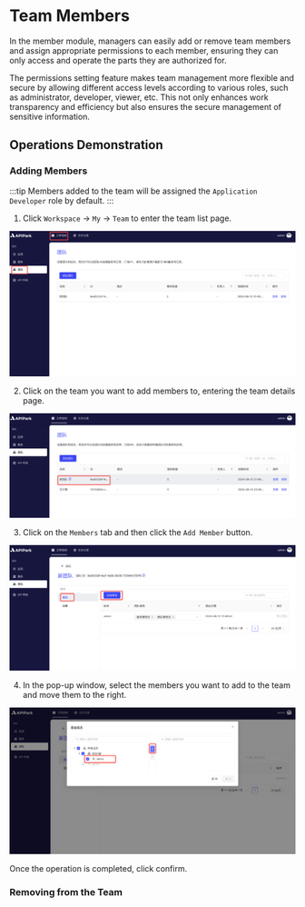 # Team Members

In the member module, managers can easily add or remove team members and assign appropriate permissions to each member, ensuring they can only access and operate the parts they are authorized for.

The permissions setting feature makes team management more flexible and secure by allowing different access levels according to various roles, such as administrator, developer, viewer, etc. This not only enhances work transparency and efficiency but also ensures the secure management of sensitive information.

## Operations Demonstration

### Adding Members
:::tip
Members added to the team will be assigned the `Application Developer` role by default.
:::
1. Click `Workspace` -> `My` -> `Team` to enter the team list page.

![](images/2024-08-13/a2b6a29b65df10143f52696c0077c9fffedab2227147da305aa3c867567c601d.png)  

2. Click on the team you want to add members to, entering the team details page.

![](images/2024-08-13/12cc4956c524f2f89dae822e312989e975ae6507cd256deb0b3c50429ce50941.png)  

3. Click on the `Members` tab and then click the `Add Member` button.

![](images/2024-08-13/deb46147c80db47f6daa6e889ff8045d862a0236af51f7fa29ccc2248d96927d.png)  

4. In the pop-up window, select the members you want to add to the team and move them to the right.

![](images/2024-08-13/eb913825a7881306c4bc5af184e4d13df56a30f3845f7cfcca9da678a6798aba.png)  

Once the operation is completed, click confirm.


### Removing from the Team